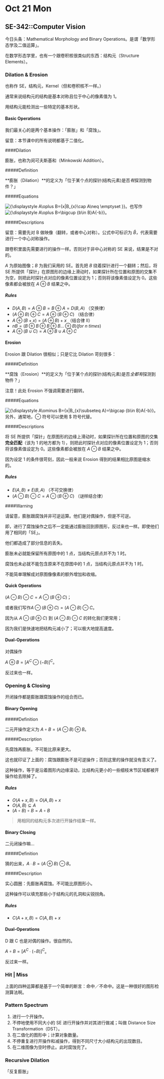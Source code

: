 # Oct 21 Mon

## SE-342::Computer Vision

今日头条：Mathematical Morphology and Binary Operations。是谓「数学形态学及二值运算」。

在数学形态学里，也有一个跟卷积核很类似的东西：结构元（Structure Elements）。

### Dilation & Erosion

也称作 SE，结构元，Kernel（但和卷积核不一样。）

通常来说结构元的结构是基本对称且位于中心的像素值为 1。

用结构元能检测出一些特定的基本形状。

#### Basic Operations

我们最关心的是两个基本操作：「膨胀」和「腐蚀」。

留意：本节课中的所有说明都基于二值化。

####Dilation

膨胀，也称为闵可夫斯基和（Minkowski Addition）。

#####Definition

**膨胀（Dilation）**的定义为「位于某个点的探针(结构元素)是否*有*探测到物件？」

#####Equations

![{\displaystyle A\oplus B=\{x|B_{x}\cap A\neq \emptyset \}}](https://wikimedia.org/api/rest_v1/media/math/render/svg/147d9ba93f224385ffd71be0fdea6b6a42c7301c)。也写作![{\displaystyle A\oplus B=\bigcup _{b\in B}A_{-b}}](https://wikimedia.org/api/rest_v1/media/math/render/svg/dc6b3304ed6539f47a042c9eaa15209eb8df1ace)。

#####Descriptions

留意：需要先对 B 做映像（翻转，或者中心对称）。公式中可标识为 $\hat{B}$，代表需要进行一个中心对称操作。

跟卷积里面先需要进行的操作一样。否则对于非中心对称的 SE 来说，结果是不对的。

$A$ 为原始图像；$B$ 为我们采用的 SE。首先把 $B$ 绕着探针进行一个翻转；然后，将 SE 所提供「探针」在原图形的边缘上滑动时，如果探针所在位置和原图的交集不为空，则把此时探针点对应的像素位置设定为 1；否则将该像素值设定为 0。这些像素都会被放在 $A ⊕ B$ 结果之中。

##### Rules

*   $D(A, B) = A ⊕ B = B ⊕ A = D(B, A)$ （交换律）
*   $(A ⊕ B) ⊕ C = A ⊕ (B ⊕ C)$ （结合律）
*   $A ⊕ (B + x) = (A ⊕ B) + x$ （结合律 II）
*   $nB = (B ⊕ B ⊕ B ⊕ B ... ⊕ B) (for\ n\ times)$
*   $A ⊕ (B ∪ C) = A ⊕ B ∪ A ⊕ C$

#### Erosion

Erosion 跟 Dilation 很相似；只是它比 Dilation 苛刻很多：

#####Definition

**腐蚀（Erosion）**的定义为「位于某个点的探针(结构元素)是否*全都有*探测到物件？」

注意！此处 Erosion 不强调需要进行翻转。

#####Equations

![{\displaystyle A\ominus B=\{x|B_{x}\subseteq A\}=\bigcap _{b\in B}A_{-b}}](https://wikimedia.org/api/rest_v1/media/math/render/svg/e328d1a1cd6516a4e32458d58918974934256113)。另外，通常地，⊖ 符号可以使用 \$ 符号代替。

#####Descriptions

将 SE 所提供「探针」在原图形的边缘上滑动时，如果探针所在位置和原图的交集**完全匹配**（该为 1 的地方都为 1），则把此时探针点对应的像素位置设定为 1；否则将该像素值设定为 0。这些像素都会被放在 $A ⊖ B$ 结果之中。

因为设定 1 的条件很苛刻，因此一般来说 Erosion 得到的结果相比原图是缩水的。

##### Rules

*   $E(A, B) ≠ E(B, A)$ （不可交换律）
*   $(A ⊖ B) ⊖ C = A ⊖ (B ⊕ C)$ （谜样结合律）

####Warning

请留意，膨胀跟腐蚀并非可逆运算。他们是对偶操作，但是不可逆。

即，进行了腐蚀操作之后不一定能通过膨胀回到原图形，反过来也一样。即使他们用了相同的「SE」。

他们都造成了部分信息的丢失。

膨胀未必就能保留所有原图中的 1 点，当结构元原点并不为 1 时。

腐蚀也未必就不能包含原来不在原图中的 1 点，当结构元原点并不为 1 时。

不能简单理解成对原图像像素的额外增加和收缩。

#### Quick Operations

$(A ⊖ B) ⊖ C = A ⊖ (B ⊕ C)$；

或者我们写作$A ⊖ (B ⊕ C) = (A ⊖ B) ⊖ C$。

因为从  $A ⊖ (B ⊕ C)$ 到 $(A ⊖ B) ⊖ C$ 的转化我们更常用；

因为我们是快速地把结构元减小了；可以极大地提高速度。

#### Dual-Operations

对偶操作

$A ⊕ B = [A^C ⊖ (- B)]^C$。

反过来也一样。

### Opening & Closing

开闭操作都是膨胀跟腐蚀操作的组合而已。

#### Binary Opening

#####Definition

二元开操作定义为 $A ∘ B = (A ⊖ B) ⊕ B$。

#####Description

先腐蚀再膨胀。不可能比原来更大。

这也就印证了上面的：腐蚀跟膨胀不是可逆操作；否则这里的操作就没有意义了。

这种操作，等于是沿着图形内边缘滚动，比结构元更小的一些细枝末节区域都被开操作给去除掉了。

##### Rules

*   $O(A + x, B) = O(A, B) + x$
*   $O(A, B) ⊆ A$
*   $(A ∘ B) ∘ B = A ∘ B$

>   用相同的结构元多次进行开操作结果一样。

#### Binary Closing

二元闭操作嘛…

#####Definition

猜的出来，$A ∙ B = (A ⊕ B) ⊖ B$。

#####Description

实心圆圈：先膨胀再腐蚀。不可能比原图形小。

这种操作可以填充那些小于结构元的孔洞和尖锐拐角。

##### Rules

*   $C(A + x, B) = C(A, B) + x$

#### Dual-Operations

D 跟 C 也是对偶的操作。很自然的。

$A ∘ B = [A^C ∙ (- B)]^C$。

反过来一样。

### Hit | Miss

上面的四种运算都是基于一个简单的断言：命中／不命中。这是一种很好的图形检测算法啊。

### Pattern Spectrum

1.  进行一个开操作。
2.  不停地使用不同大小的 SE 进行开操作并对其进行做减；叫做 Distance Size Transformation（DST）。
3.  在二值化的图形中；计算对象数量。
4.  不停重复进行开操作和减操作，得到不同尺寸大小结构元的出现数目。
5.  在二维图像为空时停止。此时腐蚀完了。

### Recursive Dilation

「反复膨胀」

